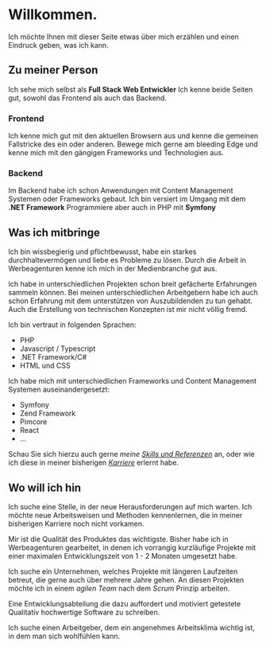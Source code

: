 # Willkommen.
Ich möchte Ihnen mit dieser Seite etwas über mich erzählen und einen Eindruck geben, was ich kann.

## Zu meiner Person
Ich sehe mich selbst als **Full Stack Web Entwickler** Ich kenne beide Seiten gut, sowohl das Frontend als auch das Backend.

### Frontend
Ich kenne mich gut mit den aktuellen Browsern aus und kenne die gemeinen Fallstricke des ein oder anderen.
Bewege mich gerne am bleeding Edge und kenne mich mit den gängigen Frameworks und Technologien aus.

### Backend
Im Backend habe ich schon Anwendungen mit Content Management Systemen oder Frameworks gebaut. Ich bin versiert im Umgang mit dem **.NET Framework**
Programmiere aber auch in PHP mit **Symfony**


## Was ich mitbringe
Ich bin wissbegierig und pflichtbewusst, habe ein starkes durchhaltevermögen und liebe es Probleme zu lösen.
Durch die Arbeit in Werbeagenturen kenne ich mich in der Medienbranche gut aus.

Ich habe in unterschiedlichen Projekten schon breit gefächerte Erfahrungen sammeln können. Bei meinen unterschiedlichen Arbeitgebern habe ich auch schon Erfahrung mit dem unterstützen von Auszubildenden zu tun gehabt. 
Auch die Erstellung von technischen Konzepten ist mir nicht völlig fremd.

Ich bin vertraut in folgenden Sprachen:

- PHP
- Javascript / Typescript
- .NET Framework/C#
- HTML und CSS

Ich habe mich mit unterschiedlichen Frameworks und Content Management Systemen auseinandergesetzt:

- Symfony
- Zend Framework
- Pimcore
- React
- ...

Schau Sie sich hierzu auch gerne *meine [Skills und Referenzen](/experiences)* an, oder wie ich diese in meiner bisherigen *[Karriere](/career)* erlernt habe.

## Wo will ich hin
Ich suche eine Stelle, in der neue Herausforderungen auf mich warten. 
Ich möchte neue Arbeitsweisen und Methoden kennenlernen, die in meiner bisherigen Karriere noch nicht vorkamen.

Mir ist die Qualität des Produktes das wichtigste.
Bisher habe ich in Werbeagenturen gearbeitet, in denen ich vorrangig kurzläufige Projekte mit einer maximalen Entwicklungszeit von 1 - 2 Monaten umgesetzt habe.

Ich suche ein Unternehmen, welches Projekte mit längeren Laufzeiten betreut, die gerne auch über mehrere Jahre gehen.
An diesen Projekten möchte ich in einem *agilen Team* nach dem *Scrum* Prinzip arbeiten. 

Eine Entwicklungsabteilung die dazu auffordert und motiviert getestete Qualitativ hochwertige Software zu schreiben.

Ich suche einen Arbeitgeber, dem ein angenehmes Arbeitsklima wichtig ist, in dem man sich wohlfühlen kann. 